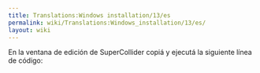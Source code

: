 ```yaml
---
title: Translations:Windows installation/13/es
permalink: wiki/Translations:Windows_installation/13/es/
layout: wiki
---
```


En la ventana de edición de SuperCollider copiá y ejecutá la siguiente
línea de código:
